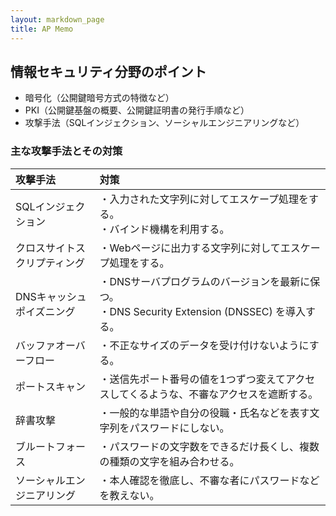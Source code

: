 ```yaml
---
layout: markdown_page
title: AP Memo
---
```

[AP PM Part2]: https://thinkit.co.jp/story/2013/12/26/4748

## 情報セキュリティ分野のポイント

* 暗号化（公開鍵暗号方式の特徴など）
* PKI（公開鍵基盤の概要、公開鍵証明書の発行手順など）
* 攻撃手法（SQLインジェクション、ソーシャルエンジニアリングなど）


### 主な攻撃手法とその対策

|攻撃手法|対策|
|:--|:--|
|SQLインジェクション|・入力された文字列に対してエスケープ処理をする。<br>・バインド機構を利用する。|
|クロスサイトスクリプティング|・Webページに出力する文字列に対してエスケープ処理をする。|
|DNSキャッシュポイズニング|・DNSサーバプログラムのバージョンを最新に保つ。<br>・DNS Security Extension (DNSSEC) を導入する。|
|バッファオーバーフロー|・不正なサイズのデータを受け付けないようにする。|
|ポートスキャン|・送信先ポート番号の値を1つずつ変えてアクセスしてくるような、不審なアクセスを遮断する。|
|辞書攻撃|・一般的な単語や自分の役職・氏名などを表す文字列をパスワードにしない。|
|ブルートフォース|・パスワードの文字数をできるだけ長くし、複数の種類の文字を組み合わせる。|
|ソーシャルエンジニアリング|・本人確認を徹底し、不審な者にパスワードなどを教えない。|


